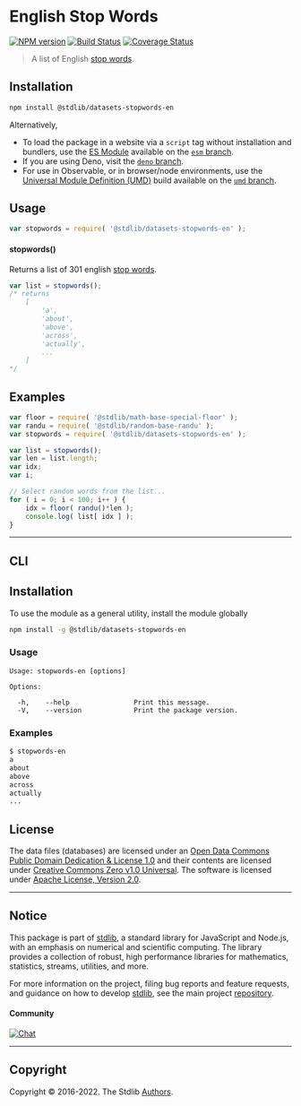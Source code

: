 <!--

@license Apache-2.0

Copyright (c) 2018 The Stdlib Authors.

Licensed under the Apache License, Version 2.0 (the "License");
you may not use this file except in compliance with the License.
You may obtain a copy of the License at

   http://www.apache.org/licenses/LICENSE-2.0

Unless required by applicable law or agreed to in writing, software
distributed under the License is distributed on an "AS IS" BASIS,
WITHOUT WARRANTIES OR CONDITIONS OF ANY KIND, either express or implied.
See the License for the specific language governing permissions and
limitations under the License.

-->

# English Stop Words

[![NPM version][npm-image]][npm-url] [![Build Status][test-image]][test-url] [![Coverage Status][coverage-image]][coverage-url] <!-- [![dependencies][dependencies-image]][dependencies-url] -->

> A list of English [stop words][stopwords].

<section class="intro">

</section>

<!-- /.intro -->

<section class="installation">

## Installation

```bash
npm install @stdlib/datasets-stopwords-en
```

Alternatively,

-   To load the package in a website via a `script` tag without installation and bundlers, use the [ES Module][es-module] available on the [`esm` branch][esm-url].
-   If you are using Deno, visit the [`deno` branch][deno-url].
-   For use in Observable, or in browser/node environments, use the [Universal Module Definition (UMD)][umd] build available on the [`umd` branch][umd-url].

</section>

<section class="usage">

## Usage

```javascript
var stopwords = require( '@stdlib/datasets-stopwords-en' );
```

#### stopwords()

Returns a list of 301 english [stop words][stopwords].

```javascript
var list = stopwords();
/* returns
    [
        'a',
        'about',
        'above',
        'across',
        'actually',
        ...
    ]
*/
```

</section>

<!-- /.usage -->

<section class="examples">

## Examples

<!-- eslint no-undef: "error" -->

```javascript
var floor = require( '@stdlib/math-base-special-floor' );
var randu = require( '@stdlib/random-base-randu' );
var stopwords = require( '@stdlib/datasets-stopwords-en' );

var list = stopwords();
var len = list.length;
var idx;
var i;

// Select random words from the list...
for ( i = 0; i < 100; i++ ) {
    idx = floor( randu()*len );
    console.log( list[ idx ] );
}
```

</section>

<!-- /.examples -->

* * *

<section class="cli">

## CLI

<section class="installation">

## Installation

To use the module as a general utility, install the module globally

```bash
npm install -g @stdlib/datasets-stopwords-en
```

</section>

<!-- CLI usage documentation. -->

<section class="usage">

### Usage

```text
Usage: stopwords-en [options]

Options:

  -h,    --help                Print this message.
  -V,    --version             Print the package version.
```

</section>

<!-- /.usage -->

<section class="examples">

### Examples

```bash
$ stopwords-en
a
about
above
across
actually
...
```

</section>

<!-- /.examples -->

</section>

<!-- /.cli -->

<!-- <license> -->

## License

The data files (databases) are licensed under an [Open Data Commons Public Domain Dedication & License 1.0][pddl-1.0] and their contents are licensed under [Creative Commons Zero v1.0 Universal][cc0]. The software is licensed under [Apache License, Version 2.0][apache-license].

<!-- </license> -->

<!-- Section for related `stdlib` packages. Do not manually edit this section, as it is automatically populated. -->

<section class="related">

</section>

<!-- /.related -->

<!-- Section for all links. Make sure to keep an empty line after the `section` element and another before the `/section` close. -->


<section class="main-repo" >

* * *

## Notice

This package is part of [stdlib][stdlib], a standard library for JavaScript and Node.js, with an emphasis on numerical and scientific computing. The library provides a collection of robust, high performance libraries for mathematics, statistics, streams, utilities, and more.

For more information on the project, filing bug reports and feature requests, and guidance on how to develop [stdlib][stdlib], see the main project [repository][stdlib].

#### Community

[![Chat][chat-image]][chat-url]

---

## Copyright

Copyright &copy; 2016-2022. The Stdlib [Authors][stdlib-authors].

</section>

<!-- /.stdlib -->

<!-- Section for all links. Make sure to keep an empty line after the `section` element and another before the `/section` close. -->

<section class="links">

[npm-image]: http://img.shields.io/npm/v/@stdlib/datasets-stopwords-en.svg
[npm-url]: https://npmjs.org/package/@stdlib/datasets-stopwords-en

[test-image]: https://github.com/stdlib-js/datasets-stopwords-en/actions/workflows/test.yml/badge.svg?branch=main
[test-url]: https://github.com/stdlib-js/datasets-stopwords-en/actions/workflows/test.yml?query=branch:main

[coverage-image]: https://img.shields.io/codecov/c/github/stdlib-js/datasets-stopwords-en/main.svg
[coverage-url]: https://codecov.io/github/stdlib-js/datasets-stopwords-en?branch=main

<!--

[dependencies-image]: https://img.shields.io/david/stdlib-js/datasets-stopwords-en.svg
[dependencies-url]: https://david-dm.org/stdlib-js/datasets-stopwords-en/main

-->

[umd]: https://github.com/umdjs/umd
[es-module]: https://developer.mozilla.org/en-US/docs/Web/JavaScript/Guide/Modules

[deno-url]: https://github.com/stdlib-js/datasets-stopwords-en/tree/deno
[umd-url]: https://github.com/stdlib-js/datasets-stopwords-en/tree/umd
[esm-url]: https://github.com/stdlib-js/datasets-stopwords-en/tree/esm

[chat-image]: https://img.shields.io/gitter/room/stdlib-js/stdlib.svg
[chat-url]: https://gitter.im/stdlib-js/stdlib/

[stdlib]: https://github.com/stdlib-js/stdlib

[stdlib-authors]: https://github.com/stdlib-js/stdlib/graphs/contributors

[pddl-1.0]: http://opendatacommons.org/licenses/pddl/1.0/

[cc0]: https://creativecommons.org/publicdomain/zero/1.0

[apache-license]: https://www.apache.org/licenses/LICENSE-2.0

[stopwords]: https://en.wikipedia.org/wiki/Stop_words

</section>

<!-- /.links -->
